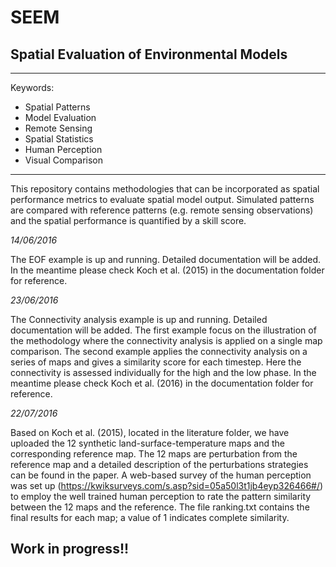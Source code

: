 # SEEM
## Spatial Evaluation of Environmental Models
***
Keywords: 
- Spatial Patterns
- Model Evaluation
- Remote Sensing
- Spatial Statistics
- Human Perception
- Visual Comparison

***
This repository contains methodologies that can be incorporated as spatial performance metrics to evaluate spatial model output. Simulated patterns are compared with reference patterns (e.g. remote sensing observations) and the spatial performance is quantified by a skill score.

*14/06/2016*

The EOF example is up and running. Detailed documentation will be added. In the meantime please check Koch et al. (2015) in the documentation folder for reference.

*23/06/2016*

The Connectivity analysis example is up and running. Detailed documentation will be added. The first example focus on the illustration of the methodology where the connectivity analysis is applied on a single map comparison. The second example applies the connectivity analysis on a series of maps and gives a similarity score for each timestep. Here the connectivity is assessed individually for the high and the low phase. In the meantime please check Koch et al. (2016) in the documentation folder for reference.
 
*22/07/2016*

Based on Koch et al. (2015), located in the literature folder, we have uploaded the 12 synthetic land-surface-temperature maps and the corresponding reference map. The 12 maps are perturbation from the reference map and a detailed description of the perturbations strategies can be found in the paper. A web-based survey of the human perception was set up (https://kwiksurveys.com/s.asp?sid=05a50l3t1jb4eyp326466#/) to employ the well trained human perception to rate the pattern similarity between the 12 maps and the reference. The file ranking.txt contains the final results for each map; a value of 1 indicates complete similarity.

## Work in progress!!
